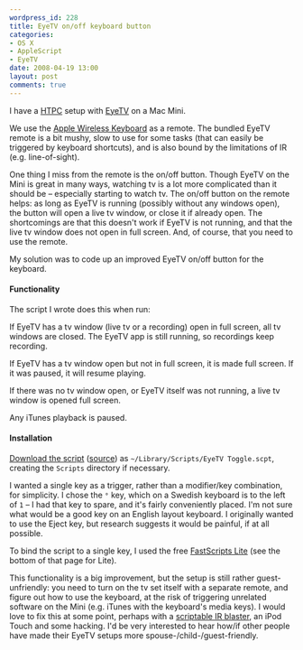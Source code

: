 ```yaml
---
wordpress_id: 228
title: EyeTV on/off keyboard button
categories:
- OS X
- AppleScript
- EyeTV
date: 2008-04-19 13:00
layout: post
comments: true
---
```

I have a <a href="http://en.wikipedia.org/wiki/Home_theater_PC">HTPC</a> setup with <a href="http://elgato.com/">EyeTV</a> on a Mac Mini.

We use the <a href="http://www.apple.com/keyboard/">Apple Wireless Keyboard</a> as a remote. The bundled EyeTV remote is a bit mushy, slow to use for some tasks (that can easily be triggered by keyboard shortcuts), and is also bound by the limitations of IR (e.g. line-of-sight).

One thing I miss from the remote is the on/off button. Though EyeTV on the Mini is great in many ways, watching tv is a lot more complicated than it should be – especially starting to watch tv. The on/off button on the remote helps: as long as EyeTV is running (possibly without any windows open), the button will open a live tv window, or close it if already open. The shortcomings are that this doesn't work if EyeTV is not running, and that the live tv window does not open in full screen. And, of course, that you need to use the remote.

My solution was to code up an improved EyeTV on/off button for the keyboard.

<!--more-->

<h4>Functionality</h4>

The script I wrote does this when run:

If EyeTV has a tv window (live tv or a recording) open in full screen, all tv windows are closed. The EyeTV app is still running, so recordings keep recording.

If EyeTV has a tv window open but not in full screen, it is made full screen. If it was paused, it will resume playing.

If there was no tv window open, or EyeTV itself was not running, a live tv window is opened full screen.

Any iTunes playback is paused.

<h4>Installation</h4>

<a href="http://pastie.textmate.org/pastes/183413/download">Download the script</a> (<a href="http://pastie.textmate.org/pastes/183413">source</a>) as <code>~/Library/Scripts/EyeTV Toggle.scpt</code>, creating the <code>Scripts</code> directory if necessary.

I wanted a single key as a trigger, rather than a modifier/key combination, for simplicity. I chose the <code>°</code> key, which on a Swedish keyboard is to the left of <code>1</code> – I had that key to spare, and it's fairly conveniently placed. I'm not sure what would be a good key on an English layout keyboard. I originally wanted to use the Eject key, but research suggests it would be painful, if at all possible.

To bind the script to a single key, I used the free <a href="http://www.red-sweater.com/fastscripts/">FastScripts Lite</a> (see the bottom of that page for Lite).

This functionality is a big improvement, but the setup is still rather guest-unfriendly: you need to turn on the tv set itself with a separate remote, and figure out how to use the keyboard, at the risk of triggering unrelated software on the Mini (e.g. iTunes with the keyboard's media keys). I would love to fix this at some point, perhaps with a <a href="http://www.filewell.com/iRed/">scriptable IR blaster</a>, an iPod Touch and some hacking. I'd be very interested to hear how/if other people have made their EyeTV setups more spouse-/child-/guest-friendly.
